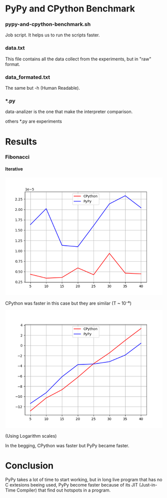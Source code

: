# PyPy and CPython Benchmark

### pypy-and-cpython-benchmark.sh

Job script. It helps us to run the scripts faster.

### data.txt

This file contains all the data collect from the experiments, but in "raw" format.

### data_formated.txt

The same but -h (Human Readable).

### *.py

data-analizer is the one that make the interpreter comparison.

others *.py are experiments


# Results

### Fibonacci

#### Iterative

![Iterative](./fibonacci_iterative.png)
 
CPython was faster in this case but they are similar (T ~ 10⁻⁶)

![Recursive](./fibonacci_recursive.png)

(Using Logarithm scales)

In the begging, CPython was faster but PyPy became faster. 


# Conclusion

PyPy takes a lot of time to start working, but in long live program that has no C extesions beeing used, PyPy become faster because of its JIT (Just-in-Time Compiler) that find out hotspots in a program.



